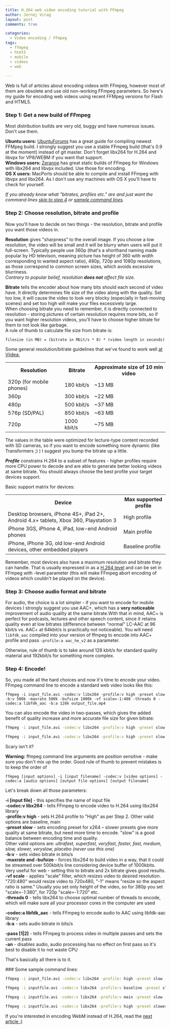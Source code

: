 ```yaml
---
title: H.264 web video encoding tutorial with FFmpeg
author: Jernej Virag
layout: post
comments: true

categories:
  - Video encoding / FFmpeg
tags:
  - ffmpeg
  - html5
  - mobile
  - videos
  - web
  
---
```

Web is full of articles about encoding videos with FFmpeg, however most of them are obsolete and use old non-working FFmpeg parameters. So here's my guide for encoding web videos using recent FFMpeg versions for Flash and HTML5.
<!--more-->

### Step 1: Get a new build of FFmpeg

Most distribution builds are very old, buggy and have numerous issues. Don't use them.

**Ubuntu users:** [UbuntuForums][1] has a great guide for compiling newest FFMpeg build. I strongly suggest you use a stable FFmpeg build (that's 0.9 at the moment) instead of git master. Don't forget libx264 for H.264 and libvpx for VP8/WEBM if you want that support.  
**Windows users:** [Zeranoe][2] has great static builds of FFmpeg for Windows with libx264 and libvpx included. Use those for encoding.  
**OS X users:** MacPorts should be able to compile and install FFmpeg with libvpx and libx264. As I don't use any machines with OS X you'll have to check for yourself.

*If you already know what "bitrates, profiles etc." are and just want the command lines [skip to step 4][3] or [sample command lines][4].*

### Step 2: Choose resolution, bitrate and profile

Now you'll have to decide on two things - the resolution, bitrate and profile you want those videos in.

**Resolution** gives "sharpness" to the overall image. If you choose a low resolution, the video will be small and it will be blurry when users will put it full-screen. Typically people use 360p (that's a shorthand naming made popular by HD televison, meaning picture has height of 360 with width corresponding to wanted aspect ratio), 480p, 720p and 1080p resolutions, as those correspond to common screen sizes, which avoids excessive blurriness.  
*Contrary to popular belief, resolution **does not** affect file size.*

**Bitrate** tells the encoder about how many bits should each second of video have. It directly determines file size of the video along with the quality. Set too low, it will cause the video to look very blocky (especially in fast-moving scenes) and set too high will make your files excessively large.  
When choosing bitrate you need to remember, it is directly connected to resolution - storing pictures of certain resolution requires more bits, so if you want higher resolution videos, you'll have to choose higher bitrate for them to not look like garbage.  
A rule of thumb to calculate file size from bitrate is:

`filesize (in MB) = (bitrate in Mbit/s * 8) * (video length in seconds)`

Some general resolution/bitrate guidelines that we've found to work well [at Viidea:][5]

<table>
	<tr>
		<th>Resolution</th>
		<th>Bitrate</th>
		<th>Approximate size of 10 min video</th>
	</tr>
    <tr>
        <td>320p (for mobile phones)</td>
        <td>180 kbit/s</td>
        <td>~13 MB</td>
    </tr>
    <tr>
        <td>360p</td>
        <td>300 kbit/s</td>
        <td>~22 MB</td>
    </tr>
     <tr>
        <td>480p</td>
        <td>500 kbit/s</td>
        <td>~37 MB</td>
    </tr>
    <tr>
        <td>576p (SD/PAL)</td>
        <td>850 kbit/s</td>
        <td>~63 MB</td>
    </tr>
    <tr>
        <td>720p</td>
        <td>1000 kbit/s</td>
        <td>~75 MB</td>
    </tr>
</table>    

The values in the table were optimized for lecture-type content recorded with SD cameras, so if you want to encode something more dynamic (like Transformers ;) ) I suggest you bump the bitrate up a little.

***Profile*** constrains H.264 to a subset of features - higher profiles require more CPU power to decode and are able to generate better looking videos at same bitrate. You should always choose the best profile your target devices support.

Basic support matrix for devices:

<table>
<tr>
	<th>Device</th>
	<th>Max supported profile</th>
</tr>
<tr>
	<td>Desktop browsers, iPhone 4S+, iPad 2+, Android 4.x+ tablets, Xbox 360, Playstation 3</td>
	<td>High profile</td>
</tr>
<tr>
	<td>iPhone 3GS, iPhone 4, iPad, low-end Android phones</td>
	<td>Main profile</td>
</tr>
<tr>
	<td>iPhone, iPhone 3G, old low-end Android devices, other embedded players</td>
	<td>Baseline profile</td>
</tr>

</table>

Remember, most devices also have a maximum resolution and bitrate they can handle. That is usually expressed in as a [H.264 level][6] and can be set in FFmpeg with -level parameter (this will make FFmpeg abort encoding of videos which couldn't be played on the device).

### Step 3: Choose audio format and bitrate

For audio, the choice is a lot simpler - if you want to encode for mobile devices I strongly suggest you use AAC+, which has a **very noticeable** improvement of audio quality at the same bitrate.With that in mind, AAC+ is perfect for podcasts, lectures and other speech content, since it retains quality even at low bitrates (difference between "normal" LC-AAC at 96 kbit/s vs. AAC+ at 64kbit/s is practically not noticeable).
You will need `libfdk_aac` compiled into your version of ffmpeg to encode into AAC+ profile and pass `-profile:a aac_he_v2` as a parameter.

Otherwise, rule of thumb is to take around 128 kbit/s for standard quality material and 192kbit/s for something more complex.  

<a name="step4"></a>
### Step 4: Encode!

So, you made all the hard choices and now it's time to encode your video. FFmpeg command line to encode a standard web video looks like this:

	ffmpeg -i input_file.avi -codec:v libx264 -profile:v high -preset slow -b:v 500k -maxrate 500k -bufsize 1000k -vf scale=-1:480 -threads 0 -codec:a libfdk_aac -b:a 128k output_file.mp4

You can also encode the video in two-passes, which gives the added benefit of quality increase and more accurate file size for given bitrate:

``` bash 1st pass
ffmpeg -i input_file.avi -codec:v libx264 -profile:v high -preset slow -b:v 500k -maxrate 500k -bufsize 1000k -vf scale=-1:480 -threads 0 -pass 1 -an -f mp4 /dev/null
```


``` bash 2nd pass
ffmpeg -i input_file.avi -codec:v libx264 -profile:v high -preset slow -b:v 500k -maxrate 500k -bufsize 1000k -vf scale=-1:480 -threads 0 -pass 2 -codec:a libfdk_aac -b:a 128k -f mp4 output_file.mp4
```

Scary isn't it?

**Warning:** ffmpeg command line arguments are position sensitive - make sure you don't mix up the order. Good rule of thumb to prevent mistakes is to keep the order of  

	ffmpeg [input options] -i [input filename] -codec:v [video options] -codec:a [audio options] [output file options] [output filename]

Let's break down all those parameters:

**-i [input file]** - this specifies the name of input file  
**-codec:v libx264** - tells FFmpeg to encode video to H.264 using libx264 library  
**-profile:v high** - sets H.264 profile to "High" as per Step 2. Other valid options are baseline, main  
**-preset slow** - sets encoding preset for x264 &#8211; slower presets give more quality at same bitrate, but need more time to encode. "slow" is a good balance between encoding time and quality.  
Other valid options are: *ultrafast, superfast, veryfast, faster, fast, medium, slow, slower, veryslow, placebo (never use this one)*  
**-b:v** - sets video bitrate in bits/s  
**-maxrate and -bufsize** - forces libx264 to build video in a way, that it could be streamed over 500kbit/s line considering device buffer of 1000kbits. Very useful for web - setting this to bitrate and 2x bitrate gives good results.  
**-vf scale** - applies "scale" filter, which resizes video to desired resolution. "720:480" would resize video to 720x480, "-1" means "resize so the aspect ratio is same."
Usually you set only height of the video, so for 380p you set "scale=-1:380", for 720p "scale=-1:720" etc.  
**-threads 0** - tells libx264 to choose optimal number of threads to encode, which will make sure all your processor cores in the computer are used

**-codec:a libfdk_aac** - tells FFmpeg to encode audio to AAC using libfdk-aac library  
**-b:a** - sets audio bitrate in bits/s

**-pass [1|2]** - tells FFmpeg to process video in multiple passes and sets the current pass  
**-an** - disables audio, audio processing has no effect on first pass so it's best to disable it to not waste CPU

That's basically all there is to it.  

<a name="samples">
### Some sample command lines:

``` bash Standard web video (480p at 500kbit/s)
ffmpeg -i input_file.avi -codec:v libx264 -profile: high -preset slow -b:v 500k -maxrate 500k -bufsize 1000k -vf scale=-1:480 -threads 0 -codec:a libfdk_aac -b:a 128k output_file.mp4
```

``` bash 360p video for older mobile phones (360p at 250kbit/s in baseline profile)
ffmpeg -i inputfile.avi -codec:v libx264 -profile:v baseline -preset slow -b:v 250k -maxrate 250k -bufsize 500k -vf scale=-1:360 -threads 0 -codec:a libfdk_aac -b:a 96k output.mp4
```

``` bash 480p video for iPads and tablets (480p at 400kbit/s in main profile):
ffmpeg -i inputfile.avi -codec:v libx264 -profile:v main -preset slow -b:v 400k -maxrate 400k -bufsize 800k -vf scale=-1:480 -threads 0 -codec:a libfdk_aac -b:a 128k output.mp4
```

``` bash High-quality SD video for archive/storage (PAL at 1Mbit/s in high profile):
ffmpeg -i inputfile.avi -codec:v libx264 -profile:v high -preset slower -b:v 1000k -vf scale=-1:576 -threads 0 -codec:a libfdk_aac -b:a 196k output.mp4
```

If you're interested in encoding WebM instead of H.264, read the [next article :)][7]

 [1]: http://ubuntuforums.org/showthread.php?t=786095 "HOWTO: Install and use the latest FFmpeg and x264 "
 [2]: http://ffmpeg.zeranoe.com/builds/
 [3]: #step4
 [4]: #samples
 [5]: http://www.viidea.com/ "Viidea"
 [6]: http://en.wikipedia.org/wiki/H.264/MPEG-4_AVC#Levels
 [7]: http://www.virag.si/2012/01/webm-web-video-encoding-tutorial-with-ffmpeg-0-9/ "WebM web video encoding tutorial with FFMpeg 0.9"